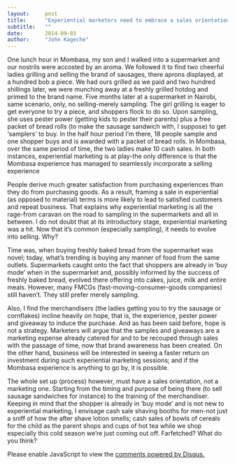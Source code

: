 ```yaml
---
layout:     post
title:      "Experiential marketers need to embrace a sales orientation"
subtitle:   ""
date:       2014-09-03
author:     "John Kageche"
---
```


<p>One lunch hour in Mombasa, my son and I walked into a supermarket and our nostrils were accosted by an aroma. We followed it to find two cheerful ladies grilling and selling the brand of sausages, there aprons displayed, at a hundred bob a piece. We had ours grilled as we paid and two hundred shillings later, we were munching away at a freshly grilled hotdog and primed to the brand name. Five months later at a supermarket in Nairobi, same scenario, only, no selling-merely sampling. The girl grilling is eager to get everyone to try a piece, and shoppers flock to do so. Upon sampling, she uses pester power (getting kids to pester their parents) plus a free packet of bread rolls (to make the sausage sandwich with, I suppose) to get ‘samplers’ to buy. In the half hour period I’m there, 18 people sample and one shopper buys and is awarded with a packet of bread rolls. In Mombasa, over the same period of time, the two ladies make 10 cash sales. In both instances, experiential marketing is at play-the only difference is that the Mombasa experience has managed to seamlessly incorporate a selling experience</p>
<p>People derive much greater satisfaction from purchasing experiences than they do from purchasing goods. As a result, framing a sale in experiential (as opposed to material) terms is more likely to lead to satisfied customers and repeat business. That explains why experiential marketing is all the rage-from caravan on the road to sampling in the supermarkets and all in between. I do not doubt that at its introductory stage, experiential marketing was a hit. Now that it’s common (especially sampling), it needs to evolve into selling. Why?</p>
<p>Time was, when buying freshly baked bread from the supermarket was novel; today, what’s trending is buying any manner of food from the same outlets. Supermarkets caught onto the fact that shoppers are already in ‘buy mode’ when in the supermarket and, possibly informed by the success of freshly baked bread, evolved there offering into cakes, juice, milk and entire meals. However, many FMCGs (fast-moving-consumer-goods companies) still haven’t. They still prefer merely sampling.</p>
<p>Also, I find the merchandisers (the ladies getting you to try the sausage or cornflakes) incline heavily on hope, that is, the experience, pester power and giveaway to induce the purchase. And as has been said before, hope is not a strategy.  Marketers will argue that the samples and giveaways are a marketing expense already catered for and to be recouped through sales with the passage of time, now that brand awareness has been created.  On the other hand, business will be interested in seeing a faster return on investment during such experiential marketing sessions; and if the Mombasa experience is anything to go by, it is possible.</p>
<p>The whole set up (process) however, must have a sales orientation, not a marketing one. Starting from the timing and purpose of being there (to sell sausage sandwiches for instance) to the training of the merchandiser. Keeping in mind that the shopper is already in ‘buy mode’ and is not new to experiential marketing, I envisage cash sale shaving booths for men-not just a sniff of how the after shave lotion smells; cash sales of bowls of cereals for the child as the parent shops and cups of hot tea while we shop especially this cold season we’re just coming out off. Farfetched? What do you think?</p>

<div id="disqus_thread"></div>
<script type="text/javascript">
    /* * * CONFIGURATION VARIABLES * * */
    var disqus_shortname = 'lendmeyourears';
    var disqus_identifier = '2014-09-03';
    
    /* * * DON'T EDIT BELOW THIS LINE * * */
    (function() {
        var dsq = document.createElement('script'); dsq.type = 'text/javascript'; dsq.async = true;
        dsq.src = '//' + disqus_shortname + '.disqus.com/embed.js';
        (document.getElementsByTagName('head')[0] || document.getElementsByTagName('body')[0]).appendChild(dsq);
    })();
</script>
<noscript>Please enable JavaScript to view the <a href="https://disqus.com/?ref_noscript" rel="nofollow">comments powered by Disqus.</a></noscript>

<script type="text/javascript"><!--
//<![CDATA[
	twatchData = 'page='+encodeURIComponent( window.location );
	if( typeof document.referrer != 'undefined' && document.referrer != '' ) {
		twatchData += '&ref='+encodeURIComponent( document.referrer );
	}
	twatchData += '&no_cookies=true';
	if( typeof screen.width != 'undefined' ) {
		twatchData += '&resolution='+screen.width+'x'+screen.height;
	}
	document.write('<scr'+'ipt type="text/javascript" '+
	'src="http://www.lendmeyourears.co.ke/twatch/remote/js_logger.php?'+twatchData+'">'+
	'</scr'+'ipt>');
//]]>
//--></script>